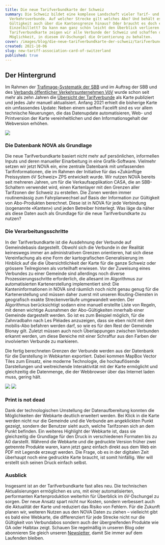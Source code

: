 ```yaml
---
title: Die neue Tarifverbundkarte der Schweiz
summary: Die Schweiz bildet eine komplexe Landschaft vieler Tarif- und
  Verkehrsverbunde. Auf welcher Strecke gilt welches Abo? Und behält es seine
  Gültigkeit auch über die Kantonsgrenze hinaus? Oder braucht es doch ein
  Einzelbillett? Da kann man ganz schön leicht den Überblick verlieren. Mit der
  Tarifverbundkarte zeigen wir alle Verbunde der Schweiz und schaffen die
  Möglichkeit, in diesem öV-Dschungel die Orientierung zu behalten.
cover: /images/blog/die-neue-tarifverbundkarte-der-schweiz/tarifverbundkarte_ganze_schweiz.png
created: 2021-10-06
slug: new-tariff-association-card-of-switzerland
published: true
---
```

## Der Hintergrund

Im Rahmen der [Trafimage-Systematik der SBB](https://www.trafimage.ch/) und im Auftrag der SBB und des [Verbands öffentlicher Verkehrsunternehmen VöV](https://www.voev.ch/) wurde schon seit mehr als zehn Jahren die [Übersicht der Tarifverbunde](https://maps.trafimage.ch/ch.sbb.tarifverbundkarte.public) als Karte publiziert und jedes Jahr manuell aktualisiert. Anfang 2021 erhielt die bisherige Karte ein umfassendes Update: Neben einem sanften Facelift sind es vor allem technische Neuerungen, die das Datenupdate automatisieren, Web- und Printversion der Karte vereinheitlichen und den Informationsgehalt der Webversion erhöhen.

![](/images/blog/die-neue-tarifverbundkarte-der-schweiz/tarifverbundkarte_ganze_schweiz.png)

### Die Datenbank NOVA als Grundlage

Die neue Tarifverbundkarte basiert nicht mehr auf persönlichen, informellen Inputs und deren manueller Einarbeitung in eine Grafik-Software. Vielmehr setzen wir jetzt NOVA ein, eine zentrale Datenbank mit umfassenden Tarifinformationen, die im Rahmen der Initiative für das «Zukünftige Preissystem öV Schweiz» ZPS entwickelt wurde. Wir nutzen NOVA bereits seit mehreren Jahren, um für die Verkaufsapplikation CASA, die an SBB-Schaltern verwendet wird, einen Kartenlayer mit den Grenzen aller Tarifzonen der Schweiz zu erstellen. Die Zonen werden immer routinemässig zum Fahrplanwechsel auf Basis der Information zur Gültigkeit von Abo-Produkten berechnet. Diese ist in NOVA für jede Verbindung (sogenannte «Kanten») und jeden Betreiber hinterlegt. Was läge da näher als diese Daten auch als Grundlage für die neue Tarifverbundkarte zu nutzen?

### Die Verarbeitungsschritte

In der Tarifverbundkarte ist die Ausdehnung der Verbunde auf Gemeindebasis dargestellt. Obwohl sich die Verbunde in der Realität keineswegs immer an administrativen Grenzen orientieren, hat sich diese Vereinfachung als eine Form der kartografischen Generalisierung im Hinblick auf die die Übersichtlichkeit der Karte für die ganze Schweiz oder grössere Teilregionen als vorteilhaft erwiesen. Vor der Zuweisung eines Verbundes zu einer Gemeinde sind allerdings noch diverse Prozessierungsschritte erforderlich, die allesamt im Algorithmus zur automatisierten Kartenerstellung implementiert sind: Die Kanteninformationen in NOVA sind räumlich noch nicht genau genug für die Kartenerstellung und müssen daher zuerst mit unseren Routing-Diensten in geografisch exakte Streckenverläufe umgewandelt werden. Der Algorithmus berücksichtigt sodann eine manuell erstellte Liste von Regeln, mit denen wichtige Ausnahmen der Abo-Gültigkeiten innerhalb einer Gemeinde dargestellt werden. So ist es zum Beispiel möglich, für die Zahnradbahn nach Les Pléiades anzuzeigen, dass sie eben nicht mit dem mobilis-Abo befahren werden darf, so wie es für den Rest der Gemeinde Blonay gilt. Zuletzt müssen auch noch Überlappungen zwischen Verbunden erkannt werden, um diese Bereiche mit einer Schraffur aus den Farben der involvierten Verbunde zu markieren.

Die fertig berechneten Grenzen der Verbunde werden aus der Datenbank für die Darstellung in Webkarten exportiert. Dabei kommen MapBox Vector Tiles zum Einsatz, eine moderne Technologie, die hochauflösende Darstellungen und weitreichende Interaktivität mit der Karte ermöglicht und gleichzeitig die Datenmenge, die der Webbrowser über das Internet laden muss, gering hält.

<div class="flex flex-row">

<img src="/images/blog/die-neue-tarifverbundkarte-der-schweiz/Tarifverbund_zweikarten">

<img  class="hidden lg:block" src="/images/blog/die-neue-tarifverbundkarte-der-schweiz/tarifverbundkarte_max_zoom_title.png">

</div>

### Print is not dead

Dank der technologischen Umstellung der Datenaufbereitung konnten die Möglichkeiten der Webkarte deutlich erweitert werden. Bei Klick in die Karte werden nicht nur die Gemeinde und die Verbunde am angeklickten Punkt gezeigt, sondern der Benutzer sieht auch, welche Tarifzonen sich an dem Punkt befinden. Ein weiteres Highlight der Webkarte ist, dass sie gleichzeitig die Grundlage für den Druck in verschiedenen Formaten bis zu A0 darstellt. Während die Webkarte und die gedruckte Version früher zwei getrennte Produkte waren, kann jetzt ganz einfach direkt aus dem Web ein PDF mit Legende erzeugt werden. Die Frage, ob es in der digitalen Zeit überhaupt noch eine gedruckte Karte braucht, ist somit hinfällig. Wer will erstellt sich seinen Druck einfach selbst.

### Ausblick

Insgesamt ist an der Tarifverbundkarte fast alles neu. Die technischen Aktualisierungen ermöglichen es uns, mit einer automatisierten, performanten Kartenproduktion weiterhin für Überblick im öV-Dschungel zu sorgen. Der neue Ansatz spart nicht nur Kosten, sondern verbessert auch die Aktualität der Karte und reduziert das Risiko von Fehlern. Für die Zukunft planen wir, weiteren Nutzen aus den NOVA Daten zu ziehen – vielleicht gibt es bald eine Webkarte, die differenziert für jede Strecke nicht nur die Gültigkeit von Verbundabos sondern auch der übergreifenden Produkte wie GA oder Halbtax zeigt. Schauen Sie regelmäßig in unseren Blog oder abonnieren Sie gleich unseren [Newsletter](https://geops.ch/newsletter), damit Sie immer auf dem Laufenden bleiben.
